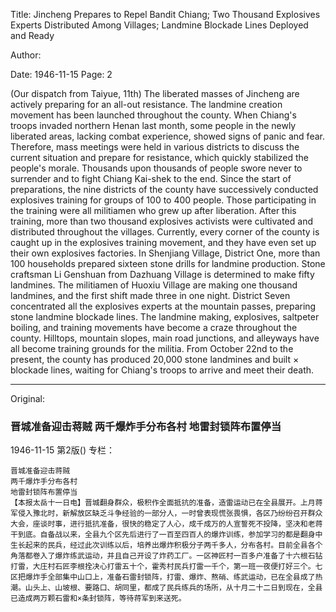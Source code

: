 Title: Jincheng Prepares to Repel Bandit Chiang; Two Thousand Explosives Experts Distributed Among Villages; Landmine Blockade Lines Deployed and Ready

Author:

Date: 1946-11-15
Page: 2

(Our dispatch from Taiyue, 11th) The liberated masses of Jincheng are actively preparing for an all-out resistance. The landmine creation movement has been launched throughout the county. When Chiang's troops invaded northern Henan last month, some people in the newly liberated areas, lacking combat experience, showed signs of panic and fear. Therefore, mass meetings were held in various districts to discuss the current situation and prepare for resistance, which quickly stabilized the people's morale. Thousands upon thousands of people swore never to surrender and to fight Chiang Kai-shek to the end. Since the start of preparations, the nine districts of the county have successively conducted explosives training for groups of 100 to 400 people. Those participating in the training were all militiamen who grew up after liberation. After this training, more than two thousand explosives activists were cultivated and distributed throughout the villages. Currently, every corner of the county is caught up in the explosives training movement, and they have even set up their own explosives factories. In Shenjiang Village, District One, more than 100 households prepared sixteen stone drills for landmine production. Stone craftsman Li Genshuan from Dazhuang Village is determined to make fifty landmines. The militiamen of Huoxiu Village are making one thousand landmines, and the first shift made three in one night. District Seven concentrated all the explosives experts at the mountain passes, preparing stone landmine blockade lines. The landmine making, explosives, saltpeter boiling, and training movements have become a craze throughout the county. Hilltops, mountain slopes, main road junctions, and alleyways have all become training grounds for the militia. From October 22nd to the present, the county has produced 20,000 stone landmines and built × blockade lines, waiting for Chiang's troops to arrive and meet their death.



<hr /> 

Original: 


### 晋城准备迎击蒋贼  两千爆炸手分布各村  地雷封锁阵布置停当

1946-11-15
第2版()
专栏：

    晋城准备迎击蒋贼
    两千爆炸手分布各村
    地雷封锁阵布置停当
    【本报太岳十一日电】晋城翻身群众，极积作全面抵抗的准备，造雷运动已在全县展开。上月蒋军侵入豫北时，新解放区缺乏斗争经验的一部分人，一时曾表现慌张畏惧，各区乃纷纷召开群众大会，座谈时事，进行抵抗准备，很快的稳定了人心，成千成万的人宣誓死不投降，坚决和老蒋干到底。自备战以来，全县九个区先后进行了一百至四百人的爆炸训练，参加学习的都是翻身中生长起来的民兵，经过此次训练以后，培养出爆炸积极分子两千多人，分布各村。目前全县各个角落都卷入了爆炸练武运动，并且自己开设了炸药工厂。一区神匠村一百多户准备了十六根石钻打雷，大庄村石匠李根拴决心打雷五十个，霍秀村民兵打雷一千个，第一班一夜便打好三个。七区把爆炸手全部集中山口上，准备石雷封锁阵，打雷、爆炸、熬硝、练武运动，已在全县成了热潮。山头上、山坡根、要路口、胡同里，都成了民兵练兵的场所，从十月二十二日到现在，全县已造成两万颗石雷和×条封锁阵，等待蒋军到来送死。
